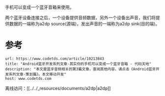 手机可以变成一个蓝牙音箱来使用。

两个蓝牙设备连接之后，一个设备提供音频数据，另外一个设备出声音，我们将提供数据的一端称为a2dp source(源端)，发出声音的一端称为a2dp sink(目的端)。

# 参考

```cardlink
url: https://www.codetds.com/article/10213843
title: "Android蓝牙开发系列文章-其实你的手机可以变成一个蓝牙音箱 - 代码天地"
description: "本文是蓝牙音频相关的第3篇文章，查阅其他内容，请点击《Android蓝牙开发系列文章-策划篇》。本文移动开发"
host: www.codetds.com
```

离线访问：[[../../_resources/documents/a2dp|a2dp]]